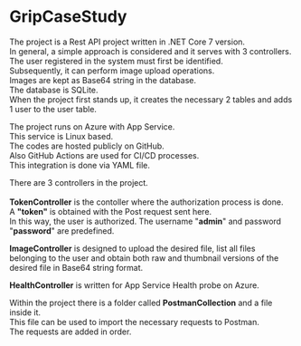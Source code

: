 # GripCaseStudy
The project is a Rest API project written in .NET Core 7 version. <br>
In general, a simple approach is considered and it serves with 3 controllers. <br>
The user registered in the system must first be identified. <br>
Subsequently, it can perform image upload operations. <br>
Images are kept as Base64 string in the database. <br>
The database is SQLite.<br>
When the project first stands up, it creates the necessary 2 tables and adds 1 user to the user table.

The project runs on Azure with App Service. <br>
This service is Linux based.<br>
The codes are hosted publicly on GitHub. <br>
Also GitHub Actions are used for CI/CD processes.<br>
This integration is done via YAML file.<br>

There are 3 controllers in the project.<br><br>
<b>TokenController</b> is the contoller where the authorization process is done.<br> 
A <b>"token"</b> is obtained with the Post request sent here. <br>
In this way, the user is authorized. The username "<b>admin</b>" and password "<b>password</b>" are predefined.

<b>ImageController</b> is designed to upload the desired file, list all files belonging to the user and obtain both raw and thumbnail versions of the desired file in Base64 string format.

<b>HealthController</b> is written for App Service Health probe on Azure.

Within the project there is a folder called <b>PostmanCollection</b> and a file inside it. <br>
This file can be used to import the necessary requests to Postman. <br>
The requests are added in order.

